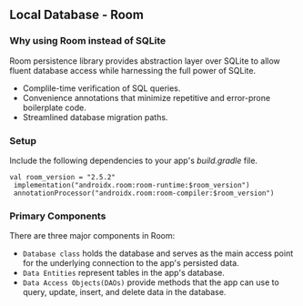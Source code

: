 <h2>Local Database - Room</h2>

<h3>Why using Room instead of SQLite</h3>
<p>Room persistence library provides abstraction layer over SQLite to allow fluent database access while harnessing the full power of SQLite.</p>
<ul>
  <li>Complile-time verification of SQL queries.</li>
  <li>Convenience annotations that minimize repetitive and error-prone boilerplate code.</li>
  <li>Streamlined database migration paths.</li>
</ul>
<h3>Setup</h3>
<p>Include the following dependencies to your app's <i>build.gradle</i> file.</p>
<code>val room_version = "2.5.2"
 implementation("androidx.room:room-runtime:$room_version")
 annotationProcessor("androidx.room:room-compiler:$room_version")</code>

<h3>Primary Components</h3>
<p>There are three major components in Room:</p>
<ul>
  <li><code>Database class</code> holds the database and serves as the main access point for the underlying connection to the app's persisted data.</li>
  <li><code>Data Entities</code> represent tables in the app's database.</li>
  <li><code>Data Access Objects(DAOs)</code> provide methods that the app can use to query, update, insert, and delete data in the database.</li>
</ul>
